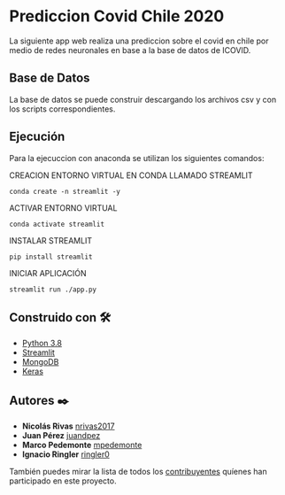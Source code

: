 # Prediccion Covid Chile 2020

La siguiente app web realiza una prediccion sobre el covid en chile por medio de redes neuronales en base a la base de datos de ICOVID.

## Base de Datos

La base de datos se puede construir descargando los archivos csv y con los scripts correspondientes.

## Ejecución

Para la ejecuccion con anaconda se utilizan los siguientes comandos:

CREACION ENTORNO VIRTUAL EN CONDA LLAMADO STREAMLIT
```
conda create -n streamlit -y
```
ACTIVAR ENTORNO VIRTUAL
```
conda activate streamlit
```
INSTALAR STREAMLIT
```
pip install streamlit
```
INICIAR APLICACIÓN
```
streamlit run ./app.py
```

## Construido con 🛠️

* [Python 3.8](https://www.python.org)
* [Streamlit](https://pypi.org/project/PyQt5/)
* [MongoDB](https://www.mongodb.com)
* [Keras](https://keras.io)


## Autores ✒️


* **Nicolás Rivas** [nrivas2017](https://github.com/nrivas2017)
* **Juan Pérez** [juandpez](https://github.com/juandpez)
* **Marco Pedemonte** [mpedemonte](https://github.com/mpedemonte)
* **Ignacio Ringler** [ringler0](https://github.com/ringler0)



También puedes mirar la lista de todos los [contribuyentes](https://github.com/mpedemonte/PrediccionCovid/graphs/contributors) quíenes han participado en este proyecto. 

